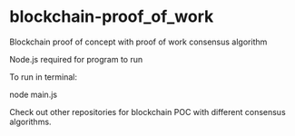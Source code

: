 ﻿# blockchain-proof_of_work
Blockchain proof of concept with proof of work consensus algorithm

Node.js required for program to run

To run in terminal:

node main.js

Check out other repositories for blockchain POC with different consensus algorithms.
